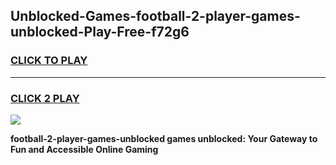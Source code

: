 
## Unblocked-Games-football-2-player-games-unblocked-Play-Free-f72g6
<h3>
<a href="https://premium76.site?title=football-2-player-games-unblocked&ref=15A">CLICK TO PLAY</a></h3>
<hr>

<h3>
<a href="https://premium76.site?title=football-2-player-games-unblocked&ref=15A">CLICK 2 PLAY</a>
  
</h3>

<a href="https://premium76.site?title=football-2-player-games-unblocked&ref=15A"><img src="https://clearcache.store/games.png"></a>


**football-2-player-games-unblocked games unblocked: Your Gateway to Fun and Accessible Online Gaming**
